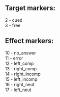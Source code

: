 ## Target markers:
2 - cued  
3 - free


## Effect markers:
10 - no_answer  
11 - error  
12 - left_comp  
13 - right_comp  
14 - right_incomp  
15 - left_incomp  
16 - right_neut  
17 - left_neut  
